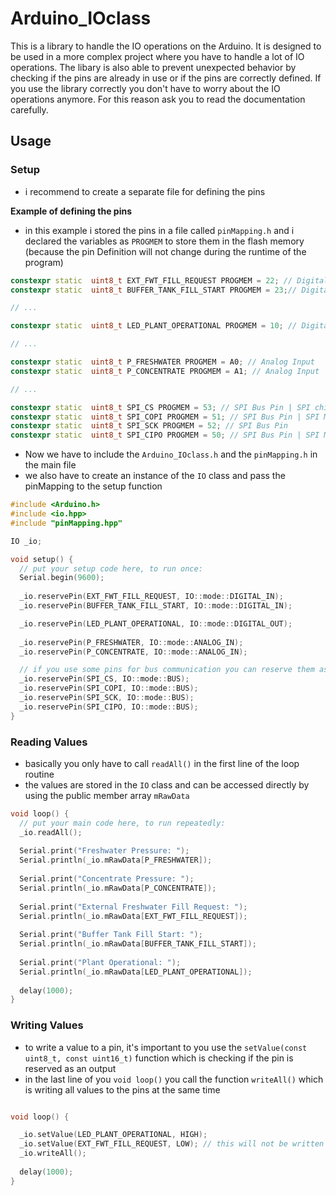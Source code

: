 # Arduino_IOclass

This is a library to handle the IO operations on the Arduino. It is designed to be used in a more complex project where you have to handle a lot of IO operations. The libary is also able to prevent unexpected behavior by checking if the pins are already in use or if the pins are correctly defined. If you use the library correctly you don't have to worry about the IO operations anymore. For this reason ask you to read the documentation carefully.
## Usage

### Setup

- i recommend to create a separate file for defining the pins

**Example of defining the pins**

- in this example i stored the pins in a file called `pinMapping.h` and i declared the variables as `PROGMEM` to store them in the flash memory (because the pin Definition will not change during the runtime of the program)

```C++
constexpr static  uint8_t EXT_FWT_FILL_REQUEST PROGMEM = 22; // Digital Input
constexpr static  uint8_t BUFFER_TANK_FILL_START PROGMEM = 23;// Digital Input

// ...

constexpr static  uint8_t LED_PLANT_OPERATIONAL PROGMEM = 10; // Digital Output

// ...

constexpr static  uint8_t P_FRESHWATER PROGMEM = A0; // Analog Input
constexpr static  uint8_t P_CONCENTRATE PROGMEM = A1; // Analog Input

// ...

constexpr static  uint8_t SPI_CS PROGMEM = 53; // SPI Bus Pin | SPI chip select / Slave Select
constexpr static  uint8_t SPI_COPI PROGMEM = 51; // SPI Bus Pin | SPI MOSI
constexpr static  uint8_t SPI_SCK PROGMEM = 52; // SPI Bus Pin
constexpr static  uint8_t SPI_CIPO PROGMEM = 50; // SPI Bus Pin | SPI MISO
```

- Now we have to include the `Arduino_IOclass.h` and the `pinMapping.h` in the main file
- we also have to create an instance of the `IO` class and pass the pinMapping to the setup function

```C++
#include <Arduino.h>
#include <io.hpp>
#include "pinMapping.hpp"

IO _io;

void setup() {
  // put your setup code here, to run once:
  Serial.begin(9600);
  
  _io.reservePin(EXT_FWT_FILL_REQUEST, IO::mode::DIGITAL_IN);
  _io.reservePin(BUFFER_TANK_FILL_START, IO::mode::DIGITAL_IN);

  _io.reservePin(LED_PLANT_OPERATIONAL, IO::mode::DIGITAL_OUT);
  
  _io.reservePin(P_FRESHWATER, IO::mode::ANALOG_IN);
  _io.reservePin(P_CONCENTRATE, IO::mode::ANALOG_IN);

  // if you use some pins for bus communication you can reserve them as well
  _io.reservePin(SPI_CS, IO::mode::BUS);
  _io.reservePin(SPI_COPI, IO::mode::BUS);
  _io.reservePin(SPI_SCK, IO::mode::BUS);
  _io.reservePin(SPI_CIPO, IO::mode::BUS);
}

```
### Reading Values 
* basically you only have to call ```readAll()``` in the first line of the loop routine
* the values are stored in the `IO` class and can be accessed directly by using the public member array ```mRawData```

```C++
void loop() {
  // put your main code here, to run repeatedly:
  _io.readAll();
  
  Serial.print("Freshwater Pressure: ");
  Serial.println(_io.mRawData[P_FRESHWATER]);
  
  Serial.print("Concentrate Pressure: ");
  Serial.println(_io.mRawData[P_CONCENTRATE]);
  
  Serial.print("External Freshwater Fill Request: ");
  Serial.println(_io.mRawData[EXT_FWT_FILL_REQUEST]);
  
  Serial.print("Buffer Tank Fill Start: ");
  Serial.println(_io.mRawData[BUFFER_TANK_FILL_START]);
  
  Serial.print("Plant Operational: ");
  Serial.println(_io.mRawData[LED_PLANT_OPERATIONAL]);
  
  delay(1000);
}
``` 

### Writing Values
* to write a value to a pin, it's important to you use the ```setValue(const uint8_t, const uint16_t)``` function which is checking if the pin is reserved as an output 
* in the last line of you ```void loop()``` you call the function ```writeAll()``` which is writing all values to the pins at the same time

```C++

void loop() {

  _io.setValue(LED_PLANT_OPERATIONAL, HIGH);
  _io.setValue(EXT_FWT_FILL_REQUEST, LOW); // this will not be written to the pin because it is reserved as an input
  _io.writeAll();
  
  delay(1000);
}
```	
